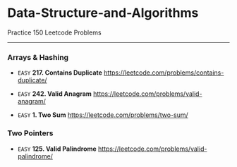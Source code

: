 # Data-Structure-and-Algorithms
Practice 150 Leetcode Problems

-----
### Arrays & Hashing
* `EASY`  **217. Contains Duplicate** https://leetcode.com/problems/contains-duplicate/

* `EASY`  **242. Valid Anagram** https://leetcode.com/problems/valid-anagram/

* `EASY`  **1. Two Sum** https://leetcode.com/problems/two-sum/


### Two Pointers
* `EASY`  **125. Valid Palindrome** https://leetcode.com/problems/valid-palindrome/
